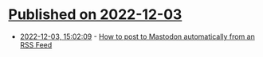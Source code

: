 # [Published on 2022-12-03](index.md)

* [2022-12-03, 15:02:09](https://news.ycombinator.com/item?id=33843958) - [How to post to Mastodon automatically from an RSS Feed](https://lukas.io/autoposting-rss-to-mastodon)
